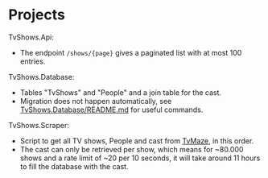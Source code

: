 # Projects

TvShows.Api:

- The endpoint `/shows/{page}` gives a paginated list with at most 100 entries.

TvShows.Database:

- Tables "TvShows" and "People" and a join table for the cast.
- Migration does not happen automatically, see [TvShows.Database/README.md](TvShows.Database/README.md) for useful commands.

TvShows.Scraper:

- Script to get all TV shows, People and cast from [TvMaze](<[TvMaze](http://www.tvmaze.com/api)>), in this order.
- The cast can only be retrieved per show, which means for ~80.000 shows and a rate limit of ~20 per 10 seconds, it will take around 11 hours to fill the database with the cast.
